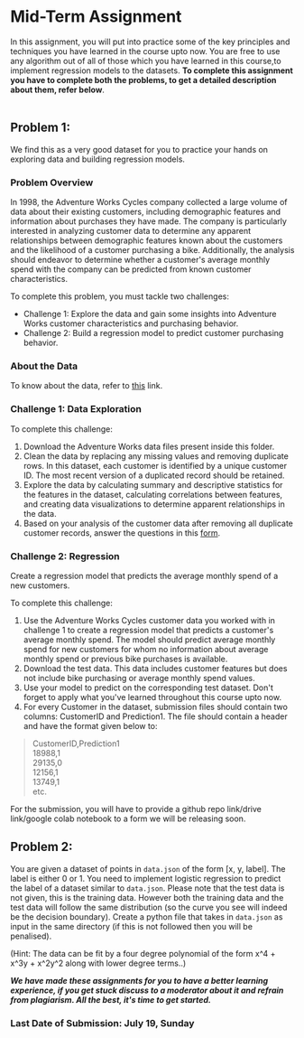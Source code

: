 # Mid-Term Assignment
In this assignment, you will put into practice some of the key principles and techniques you have learned in the course upto now. You are free to use any algorithm out of all of those which you have learned in this course,to implement regression models to the datasets. **To complete this assignment you have to complete both the problems, to get a detailed description about them, refer below**.<br/> <br/>

## Problem 1:

We find this as a very good dataset for you to practice your hands on exploring data and building regression models.

### Problem Overview
In 1998, the Adventure Works Cycles company collected a large volume of data about their existing customers, including demographic features and information about purchases they have made. The company is particularly interested in analyzing customer data to determine any apparent relationships between demographic features known about the customers and the likelihood of a customer purchasing a bike. Additionally, the analysis should endeavor to determine whether a customer's average monthly spend with the company can be predicted from known customer characteristics.

To complete this problem, you must tackle two challenges:
- Challenge 1: Explore the data and gain some insights into Adventure Works customer characteristics and purchasing behavior.
- Challenge 2: Build a regression model to predict customer purchasing behavior.


### About the Data
To know about the data, refer to [this](https://github.com/wncc/learners-space/blob/master/Machine%20Learning/MId%20Term%20Assignment/About%20the%20data.md) link.

### Challenge 1: Data Exploration

To complete this challenge:
1. Download the Adventure Works data files present inside this folder.
2. Clean the data by replacing any missing values and removing duplicate rows. In this dataset, each customer is identified by a unique customer ID. The most recent version of a duplicated record should be retained.
3. Explore the data by calculating summary and descriptive statistics for the features in the dataset, calculating correlations between features, and creating data visualizations to determine apparent relationships in the data.
4. Based on your analysis of the customer data after removing all duplicate customer records, answer the questions in this [form](https://forms.gle/CJ7cLSZY145yBnmh9).

### Challenge 2: Regression 
Create a regression model that predicts the average monthly spend of a new customers.

To complete this challenge:
1. Use the Adventure Works Cycles customer data you worked with in challenge 1 to create a regression model that predicts a customer's average monthly spend. The model should predict average monthly spend for new customers for whom no information about average monthly spend or previous bike purchases is available.
2. Download the test data. This data includes customer features but does not include bike purchasing or average monthly spend values.
3. Use your model to predict on the corresponding test dataset. Don't forget to apply what you've learned throughout this course upto now.
4. For every Customer in the dataset, submission files should contain two columns: CustomerID and Prediction1.
The file should contain a header and have the format given below to:

> CustomerID,Prediction1 <br/>
> 18988,1 <br/>
> 29135,0 <br/>
> 12156,1 <br/>
> 13749,1 <br/>
> etc. <br/>

For the submission, you will have to provide a github repo link/drive link/google colab notebook to a form we will be releasing soon.
## Problem 2:
You are given a dataset of points in `data.json` of the form [x, y, label]. The label is either 0 or 1. You need to implement logistic regression to predict the label of a dataset similar to `data.json`. Please note that the test data is not given, this is the training data. However both the training data and the test data will follow the same distribution (so the curve you see will indeed be the decision boundary). Create a python file that takes in `data.json` as input in the same directory (if this is not followed then you will be penalised).

(Hint: The data can be fit by a four degree polynomial of the form x^4 + x^3y + x^2y^2 along with lower degree terms..)

***We have made these assignments for you to have a better learning experience, if you get stuck discuss to a moderator about it and refrain from plagiarism. All the best, it's time to get started.***

### Last Date of Submission: July 19, Sunday



